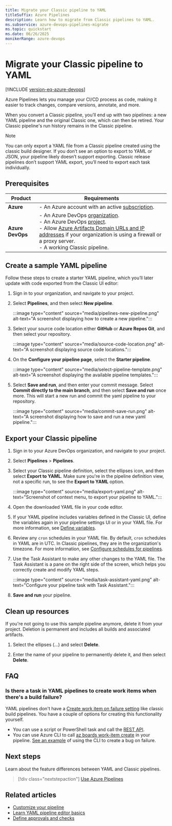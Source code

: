 ```yaml
---
title: Migrate your Classic pipeline to YAML
titleSuffix: Azure Pipelines
description: Learn how to migrate from Classic pipelines to YAML.
ms.subservice: azure-devops-pipelines-migrate
ms.topic: quickstart
ms.date: 06/26/2025
monikerRange: azure-devops
---
```


# Migrate your Classic pipeline to YAML

[!INCLUDE [version-eq-azure-devops](../../includes/version-eq-azure-devops.md)]

Azure Pipelines lets you manage your CI/CD process as code, making it easier to track changes, compare versions, annotate, and more.

When you convert a Classic pipeline, you’ll end up with two pipelines: a new YAML pipeline and the original Classic one, which can then be retired. Your Classic pipeline's run history remains in the Classic pipeline. 

> [!NOTE]
> You can only export a YAML file from a Classic pipeline created using the classic build designer. If you don’t see an option to export to YAML or JSON, your pipeline likely doesn’t support exporting. Classic release pipelines don’t support YAML export, you’ll need to export each task individually. 

## Prerequisites

| **Product**        | **Requirements**   |
|--------------------|--------------------|
| **Azure**   | - An Azure account with an active [subscription](https://azure.microsoft.com/free/?WT.mc_id=A261C142F). |
| **Azure DevOps**   | - An Azure DevOps [organization](../../organizations/accounts/create-organization.md).<br>- An Azure DevOps [project](../../organizations/projects/create-project.md).<br> - Allow [Azure Artifacts Domain URLs and IP addresses](../../organizations/security/allow-list-ip-url.md) if your organization is using a firewall or a proxy server.<br> - A working Classic pipeline.  |

## Create a sample YAML pipeline

Follow these steps to create a starter YAML pipeline, which you’ll later update with code exported from the Classic UI editor:

1. Sign in to your organization, and navigate to your project.

1. Select **Pipelines**, and then select **New pipeline**.

   :::image type="content" source="media/pipelines-new-pipeline.png" alt-text="A screenshot displaying how to create a new pipeline.":::

1. Select your source code location either **GitHub** or **Azure Repos Git**, and then select your repository.

   :::image type="content" source="media/source-code-location.png" alt-text="A screenshot displaying source code locations.":::

1. On the **Configure your pipeline page**, select the **Starter pipeline**.

   :::image type="content" source="media/select-pipeline-template.png" alt-text="A screenshot displaying the available pipeline templates.":::

1. Select **Save and run**, and then enter your commit message. Select **Commit directly to the main branch**, and then select **Save and run** once more. This will start a new run and commit the yaml pipeline to your repository.

   :::image type="content" source="media/commit-save-run.png" alt-text="A screenshot displaying how to save and run a new yaml pipeline.":::

## Export your Classic pipeline

1. Sign in to your Azure DevOps organization, and navigate to your project.

1. Select **Pipelines** > **Pipelines**. 
 
1. Select your Classic pipeline definition, select the ellipses icon, and then select **Export to YAML**. Make sure you're in the pipeline definition view, not a specific run, to see the **Export to YAML** option.

    :::image type="content" source="media/export-yaml.png" alt-text="Screenshot of context menu, to export your pipeline to YAML.":::

1. Open the downloaded YAML file in your code editor.

1. If your YAML pipeline includes variables defined in the Classic UI, define the variables again in your pipeline settings UI or in your YAML file. For more information, see [Define variables](../process/variables.md).

1. Review any `cron` schedules in your YAML file. By default, `cron` schedules in YAML are in UTC. In Classic pipelines, they are in the organization's timezone. For more information, see [Configure schedules for pipelines](../process/scheduled-triggers.md).

1. Use the Task Assistant to make any other changes to the YAML file. The Task Assistant is a pane on the right side of the screen, which helps you correctly create and modify YAML steps.

    :::image type="content" source="media/task-assistant-yaml.png" alt-text="Configure your pipeline task with Task Assistant.":::

1. **Save and run** your pipeline.

## Clean up resources

If you're not going to use this sample pipeline anymore, delete it from your project. Deletion is permanent and includes all builds and associated artifacts.

1. Select the ellipses (...) and select **Delete**.

2. Enter the name of your pipeline to permanently delete it, and then select **Delete**.

## FAQ

### Is there a task in YAML pipelines to create work items when there's a build failure? 

YAML pipelines don't have a [Create work item on failure setting](../build/options.md#create-a-work-item-on-failure) like classic build pipelines. You have a couple of options for creating this functionality yourself.
- You can use a script or PowerShell task and call the [REST API](/rest/api/azure/devops/pipelines/). 
- You can use Azure CLI to call [az boards work-item create](/cli/azure/boards/work-item#az-boards-work-item-create) in your pipeline. [See an example](../customize-pipeline.md#create-work-item-on-failure) of using the CLI to create a bug on failure.

## Next steps

Learn about the feature differences between YAML and Classic pipelines.

> [!div class="nextstepaction"]
> [Use Azure Pipelines](../get-started/pipelines-get-started.md#feature-availability)

## Related articles

- [Customize your pipeline](../customize-pipeline.md)
- [Learn YAML pipeline editor basics](../get-started/yaml-pipeline-editor.md)
- [Define approvals and checks](../release/approvals/approvals.md)

